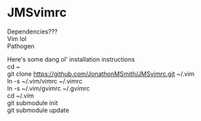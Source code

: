 # JMSvimrc

Dependencies???  
Vim lol  
Pathogen  

Here's some dang ol' installation instructions  
cd ~  
git clone https://github.com/JonathonMSmith/JMSvimrc.git ~/.vim  
ln -s ~/.vim/vimrc ~/.vimrc  
ln -s ~/.vim/gvimrc ~/.gvimrc  
cd ~/.vim  
git submodule init  
git submodule update  
